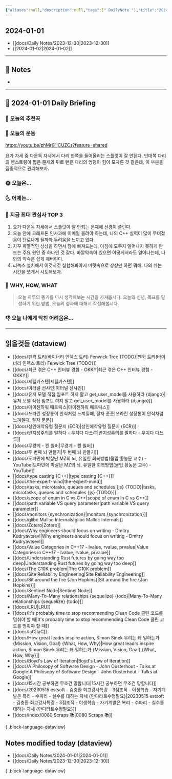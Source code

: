 ```yaml
---
{"aliases":null,"description":null,"tags":[" DailyNote "],"title":"2024-01-01","created":"2024-01-01T15:47:46","updated":"2024-01-01T16:49:58","dg-publish":true,"permalink":"/docs/Daily Notes/2024-01-01/","dgPassFrontmatter":true}
---
```



## 2024-01-01

- [[docs/Daily Notes/2023-12-30\|2023-12-30]] 
- [[2024-01-02\|2024-01-02]]

---

## 📝 Notes

- 


---

## 📅 2024-01-01 Daily Briefing

### 🎵 오늘의 추천곡

### 🏃 오늘의 운동

<https://youtu.be/zhMr6HCUZCs?feature=shared>

요가 자세 중 다운독 자세에서 다리 한쪽을 들어올리는 스플릿이 잘 안된다. 반대쪽 다리의 헴스트링이 짧은 문제와 뒤로 뻗은 다리의 엉덩이 힘이 모자른 것 같은데, 이 부분을 집중적으로 관리해보자.

### 🌞 오늘은...

### 🌜 어제는...

### 🧠 지금 최대 관심사 TOP 3

1. 요가 다운독 자세에서 스플릿이 잘 안되는 문제에 신경이 쏠린다.
2. 오늘 안에 크래프톤 인사과에 이메일 올려야 하는데, 나의 C++ 실력이 많이 무뎌졌음이 탄로나게 될까봐 두려움을 느끼고 있다.
3. 자꾸 파멸적인 상상을 하면서 잠에 빠져드는데, 아침에 도무지 일어나지 못하게 만드는 주요 원인 중 하나인 것 같다. 바깥약속이 있으면 어떻게서라도 일어나는데, 나와의 약속은 쉽게 깨버린다.
4. 리눅스 설치해서 이것저것 실험해봐야지 머릿속으로 상상만 하면 뭐해. 나의 쉬는 시간을 쪼개서 시도해보자.

### 🚀 WHY, HOW, WHAT

> 오늘 하루의 동기를 다시 생각해보는 시간을 가져봅시다. 오늘의 신념, 목표를 달성하기 위한 방법, 오늘의 성과에 대해서 작성해봅시다.

### 👎 오늘 나에게 닥친 어려움은...

---

## 읽을것들 (dataview)

- [[docs/펜윅 트리(바이너리 인덱스 트리) Fenwick Tree {TODO}\|펜윅 트리(바이너리 인덱스 트리) Fenwick Tree {TODO}]]
- [[docs/최근 겪은 C++ 인터뷰 경험 - OKKY\|최근 겪은 C++ 인터뷰 경험 - OKKY]]
- [[docs/제텔카스텐\|제텔카스텐]]
- [[docs/이터널 선샤인\|이터널 선샤인]]
- [[docs/유저 모델 직접 임포트 하지 말고 get_user_model를 사용하라 {django}\|유저 모델 직접 임포트 하지 말고 get_user_model를 사용하라 {django}]]
- [[docs/아이젠하워 매트릭스\|아이젠하워 매트릭스]]
- [[docs/쓰라린 성장통이 안식처럼 느껴질때, 잘자 푼푼\|쓰라린 성장통이 안식처럼 느껴질때, 잘자 푼푼]]
- [[docs/성인애착유형 질문지 (ECR)\|성인애착유형 질문지 (ECR)]]
- [[docs/반지성주의를 말하다 - 우치다 다쓰루\|반지성주의를 말하다 - 우치다 다쓰루]]
- [[docs/무경계 - 켄 윌버\|무경계 - 켄 윌버]]
- [[docs/두 번째 뇌 만들기\|두 번째 뇌 만들기]]
- [[docs/도파민에 박살난 MZ의 뇌, 유일한 회복방법(몰입 황농문 교수) - YouTube\|도파민에 박살난 MZ의 뇌, 유일한 회복방법(몰입 황농문 교수) - YouTube]]
- [[docs/type casting {C++}\|type casting {C++}]]
- [[docs/the-expert-mind\|the-expert-mind]]
- [[docs/tasks, microtasks, queues and schedules {js} {TODO}\|tasks, microtasks, queues and schedules {js} {TODO}]]
- [[docs/scope of enum in C vs C++\|scope of enum in C vs C++]]
- [[docs/path variable VS query parameter\|path variable VS query parameter]]
- [[docs/monitors {synchronization}\|monitors {synchronization}]]
- [[docs/glibc Malloc Internals\|glibc Malloc Internals]]
- [[docs/Zotero\|Zotero]]
- [[docs/Why engineers should focus on writing - Dmitry Kudryavtsevl\|Why engineers should focus on writing - Dmitry Kudryavtsevl]]
- [[docs/Value Categories in C++17 - lvalue, rvalue, prvalue\|Value Categories in C++17 - lvalue, rvalue, prvalue]]
- [[docs/Understanding Rust futures by going way too deep\|Understanding Rust futures by going way too deep]]
- [[docs/The C10K problem\|The C10K problem]]
- [[docs/Site Reliability Engineering\|Site Reliability Engineering]]
- [[docs/Sit around the fire {Jon Hopkins}\|Sit around the fire {Jon Hopkins}]]
- [[docs/Sentinel Node\|Sentinel Node]]
- [[docs/Many-To-Many relationships {sequelize} {todo}\|Many-To-Many relationships {sequelize} {todo}]]
- [[docs/LRU\|LRU]]
- [[docs/It's probably time to stop recommending Clean Code 클린 코드를 멈춰야 할 때\|It's probably time to stop recommending Clean Code 클린 코드를 멈춰야 할 때]]
- [[docs/IaC\|IaC]]
- [[docs/How great leadrs inspire action, Simon Sinek 우리는 왜 일하는가 {Mission, Vision, Goal} {What, How, Why}\|How great leadrs inspire action, Simon Sinek 우리는 왜 일하는가 {Mission, Vision, Goal} {What, How, Why}]]
- [[docs/Boyd's Law of Iteration\|Boyd's Law of Iteration]]
- [[docs/A Philosopy of Software Design - John Ousterhout - Talks at Google\|A Philosopy of Software Design - John Ousterhout - Talks at Google]]
- [[docs/15시간 공부하면 무조건 망합니다\|15시간 공부하면 무조건 망합니다]]
- [[docs/20230515 estsoft - 김충환 회고강사특강 - 3점조직 - 야생학습 - 자기계발은 복리 - 수파리 - 실수를 대하는 자세 {만다라트수정필요}\|20230515 estsoft - 김충환 회고강사특강 - 3점조직 - 야생학습 - 자기계발은 복리 - 수파리 - 실수를 대하는 자세 {만다라트수정필요}]]
- [[docs/index/0080 Scraps 📚\|0080 Scraps 📚]]

{ .block-language-dataview}

## Notes modified today (dataview)

- [[docs/Daily Notes/2024-01-01\|2024-01-01]]
- [[docs/Daily Notes/2023-12-30\|2023-12-30]]

{ .block-language-dataview}

